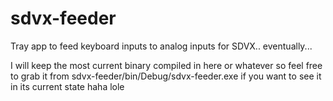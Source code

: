 # sdvx-feeder

Tray app to feed keyboard inputs to analog inputs for SDVX.. eventually...

I will keep the most current binary compiled in here or whatever so feel free to grab it from sdvx-feeder/bin/Debug/sdvx-feeder.exe if you want to see it in its current state haha lole

